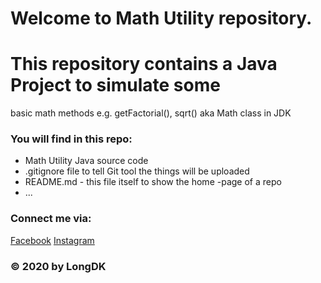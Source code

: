 # Welcome to Math Utility repository. 
# This repository contains a Java Project to simulate some 
basic math methods e.g. getFactorial(), sqrt() aka Math class in JDK

### You will find in this repo:
* Math Utility Java source code
* .gitignore file to tell Git tool the things will be uploaded
* README.md - this file itself to show the home -page of a repo
* ...

### Connect me via:
[Facebook](https://facebook.com/ZeroVN0)
[Instagram](https://www.instagram.com/zerovn0486)

### © 2020 by LongDK